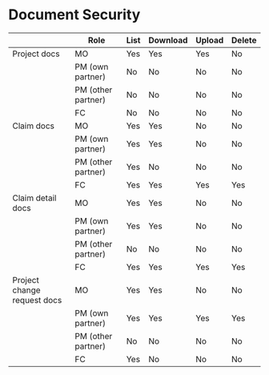 # Document Security

|                             | Role               | List | Download | Upload | Delete |
| --------------------------- | ------------------ | ---- | -------- | ------ | ------ |
| Project docs                | MO                 | Yes  | Yes      | Yes    | No     |
|                             | PM (own partner)   | No   | No       | No     | No     |
|                             | PM (other partner) | No   | No       | No     | No     |
|                             | FC                 | No   | No       | No     | No     |
| Claim docs                  | MO                 | Yes  | Yes      | No     | No     |
|                             | PM (own partner)   | Yes  | Yes      | No     | No     |
|                             | PM (other partner) | Yes  | No       | No     | No     |
|                             | FC                 | Yes  | Yes      | Yes    | Yes    |
| Claim detail docs           | MO                 | Yes  | Yes      | No     | No     |
|                             | PM (own partner)   | Yes  | Yes      | No     | No     |
|                             | PM (other partner) | No   | No       | No     | No     |
|                             | FC                 | Yes  | Yes      | Yes    | Yes    |
| Project change request docs | MO                 | Yes  | Yes      | No     | No     |
|                             | PM (own partner)   | Yes  | Yes      | Yes    | Yes    |
|                             | PM (other partner) | No   | No       | No     | No     |
|                             | FC                 | Yes  | No       | No     | No     |
